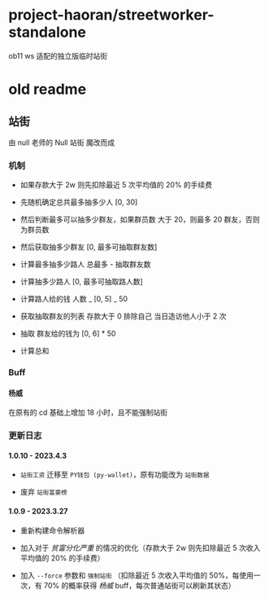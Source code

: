 # project-haoran/streetworker-standalone

ob11 ws 适配的独立版临时站街

# old readme

## 站街

由 null 老师的 Null 站街 魔改而成

### 机制

- 如果存款大于 2w 则先扣除最近 5 次平均值的 20% 的手续费

- 先随机确定总共最多抽多少人 [0, 30]

- 然后判断最多可以抽多少群友，如果群员数 大于 20，则最多 20 群友，否则为群员数

- 然后获取抽多少群友 [0, 最多可抽取群友数]

- 计算最多抽多少路人 总最多 - 抽取群友数

- 计算抽多少路人 [0, 最多可抽取路人数]

- 计算路人给的钱 人数 _ [0, 5] _ 50

- 获取抽取群友的列表 存款大于 0 排除自己 当日造访他人小于 2 次

- 抽取 群友给的钱为 [0, 6] \* 50

- 计算总和

### Buff

#### 杨威

在原有的 cd 基础上增加 18 小时，且不能强制站街

### 更新日志

#### 1.0.10 - 2023.4.3

- `站街工资` 迁移至 `PY钱包 (py-wallet)`，原有功能改为 `站街数据`

- 废弃 `站街富豪榜`

#### 1.0.9 - 2023.3.27

- 重新构建命令解析器

- 加入对于 _贫富分化严重_ 的情况的优化（存款大于 2w 则先扣除最近 5 次收入平均值的 20% 的手续费）

- 加入 `--force` 参数和 `强制站街` （扣除最近 5 次收入平均值的 50%，每使用一次，有 70% 的概率获得 _杨威_ buff，每次普通站街可以刷新其状态）
